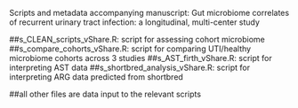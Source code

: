 Scripts and metadata accompanying manuscript: Gut microbiome correlates of recurrent urinary tract infection: a longitudinal, multi-center study

##s_CLEAN_scripts_vShare.R: script for assessing cohort microbiome 
##s_compare_cohorts_vShare.R: script for comparing UTI/healthy microbiome cohorts across 3 studies
##s_AST_firth_vShare.R: script for interpreting AST data
##s_shortbred_analysis_vShare.R: script for interpreting ARG data predicted from shortbred

##all other files are data input to the relevant scripts
